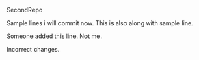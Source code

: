 SecondRepo

Sample lines i will commit now. 
This is also along with sample line.


Someone added this line. Not me.


Incorrect changes.

